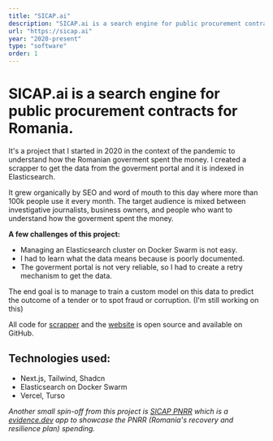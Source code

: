 ```yaml
---
title: "SICAP.ai"
description: "SICAP.ai is a search engine for public procurement contracts for Romania."
url: "https://sicap.ai"
year: "2020-present"
type: "software"
order: 1
---
```


# SICAP.ai is a search engine for public procurement contracts for Romania.

It's a project that I started in 2020 in the context of the pandemic to understand how the Romanian goverment spent the money.
I created a scrapper to get the data from the goverment portal and it is indexed in Elasticsearch.

It grew organically by SEO and word of mouth to this day where more than 100k people use it every month.
The target audience is mixed between investigative journalists, business owners, and people who want to understand how the goverment spent the money.

**A few challenges of this project:**

- Managing an Elasticsearch cluster on Docker Swarm is not easy.
- I had to learn what the data means because is poorly documented.
- The goverment portal is not very reliable, so I had to create a retry mechanism to get the data.

The end goal is to manage to train a custom model on this data to predict the outcome of a tender or to spot fraud or corruption. (I'm still working on this)

All code for [scrapper](https://github.com/ciocan/sicap-parser) and the [website](https://github.com/ciocan/sicap.ai) is open source and available on GitHub.

## Technologies used:

- Next.js, Tailwind, Shadcn
- Elasticsearch on Docker Swarm
- Vercel, Turso

*Another small spin-off from this project is [SICAP PNRR](https://pnrr.sicap.ai) which is a [evidence.dev](https://evidence.dev) app to showcase the PNRR (Romania's recovery and resilience plan) spending.*
